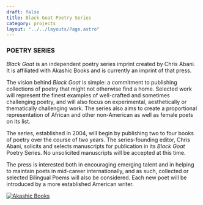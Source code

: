 ```yaml
---
draft: false
title: Black Goat Poetry Series
category: projects
layout: "../../layouts/Page.astro"
---
```


### POETRY SERIES

*Black Goat* is an independent poetry series imprint created by Chris Abani. It is affiliated with Akashic Books and is currently an imprint of that press.

The vision behind *Black Goat* is simple: a commitment to publishing collections of poetry that might not otherwise find a home. Selected work will represent the finest examples of well-crafted and sometimes challenging poetry, and will also focus on experimental, aesthetically or thematically challenging work. The series also aims to create a proportional representation of African and other non-American as well as female poets on its list.

The series, established in 2004, will begin by publishing two to four books of poetry over the course of two years. The series-founding editor, Chris Abani, solicits and selects manuscripts for publication in its *Black Goat* Poetry Series. No unsolicited manuscripts will be accepted at this time.

The press is interested both in encouraging emerging talent and in helping to maintain poets in mid-career internationally, and as such, collected or selected Bilingual Poems will also be considered. Each new poet will be introduced by a more established American writer.

[![Akashic Books](/assets/img/akbooks.gif)](https://www.akashicbooks.com/author/chris-abani/)
